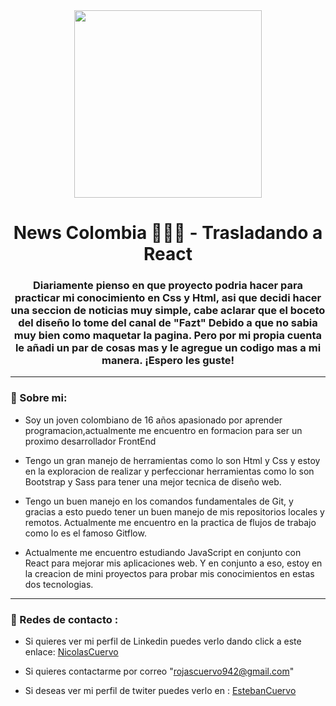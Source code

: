 <div id="Header" align="center">

   <img src="https://media3.giphy.com/media/26tnlqgsV9gbihbO0/200.webp?cid=ecf05e47bsv55lja5zyj01df5xcru8eg46nn3v91nlvkpy98&rid=200.webp&ct=g" width="300">
   <h1 align="center">News Colombia 📝👨‍💼 - Trasladando a React</h1>
   <h3 align="center"> Diariamente pienso en que proyecto podria hacer para practicar mi conocimiento en Css y Html, asi que decidi hacer una seccion 
   de noticias muy simple, cabe aclarar que el boceto del diseño lo tome del canal de "Fazt" Debido a que no sabia muy bien como maquetar la pagina.
   Pero por mi propia cuenta le añadi un par de cosas mas y le agregue un codigo mas a mi manera. ¡Espero les guste!
   </h3>

</div>

---

###  🧑 Sobre mi:
   
- Soy un joven colombiano de 16 años apasionado por aprender programacion,actualmente me encuentro en formacion para ser un proximo desarrollador FrontEnd
   
- Tengo un gran manejo de herramientas como lo son Html y Css y estoy en la exploracion de realizar y perfeccionar herramientas como lo son
  Bootstrap y Sass para tener una mejor tecnica de diseño web.

- Tengo un buen manejo en los comandos fundamentales de Git, y gracias a esto puedo tener un buen manejo de mis repositorios locales y remotos. Actualmente me encuentro en la practica de flujos de trabajo como lo es el famoso Gitflow.
   
- Actualmente me encuentro estudiando JavaScript en conjunto con React para mejorar mis aplicaciones web. Y en conjunto a eso, estoy en la creacion de mini proyectos para probar mis conocimientos en estas dos tecnologias.
   
---

### 📱 Redes de contacto :
   
- Si quieres ver mi perfil de Linkedin puedes verlo dando click a este enlace: [NicolasCuervo](https://www.linkedin.com/in/nicolas-esteban-rojas-cuervo-9b72831ba/)

- Si quieres contactarme por correo  "rojascuervo942@gmail.com"
   
- Si deseas ver mi perfil de twiter puedes verlo en : [EstebanCuervo](https://twitter.com/EstebanCuervo_)
